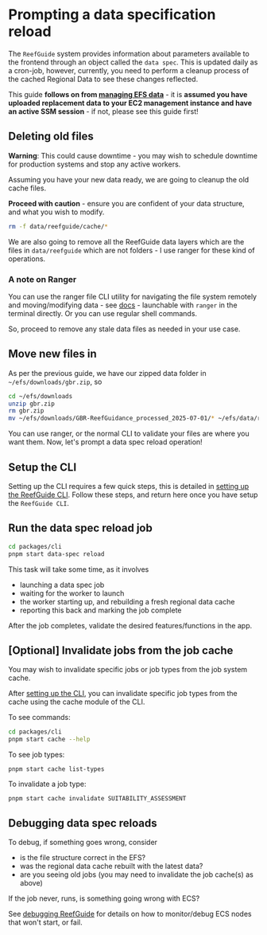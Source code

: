 # Prompting a data specification reload

The `ReefGuide` system provides information about parameters available to the frontend through an object called the `data spec`. This is updated daily as a cron-job, however, currently, you need to perform a cleanup process of the cached Regional Data to see these changes reflected.

This guide **follows on from [managing EFS data](./managing-efs-data.md)** - it is **assumed you have uploaded replacement data to your EC2 management instance and have an active SSM session** - if not, please see this guide first!

## Deleting old files

**Warning**: This could cause downtime - you may wish to schedule downtime for production systems and stop any active workers.

Assuming you have your new data ready, we are going to cleanup the old cache files.

**Proceed with caution** - ensure you are confident of your data structure, and what you wish to modify.

```bash
rm -f data/reefguide/cache/*
```

We are also going to remove all the ReefGuide data layers which are the files in `data/reefguide` which are not folders - I use ranger for these kind of operations.

### A note on Ranger

You can use the ranger file CLI utility for navigating the file system remotely and moving/modifying data - see [docs](https://github.com/ranger/ranger/wiki/Official-User-Guide) - launchable with `ranger` in the terminal directly. Or you can use regular shell commands.

So, proceed to remove any stale data files as needed in your use case.

## Move new files in

As per the previous guide, we have our zipped data folder in `~/efs/downloads/gbr.zip`, so

```bash
cd ~/efs/downloads
unzip gbr.zip
rm gbr.zip
mv ~/efs/downloads/GBR-ReefGuidance_processed_2025-07-01/* ~/efs/data/reefguide/
```

You can use ranger, or the normal CLI to validate your files are where you want them. Now, let's prompt a data spec reload operation!

## Setup the CLI

Setting up the CLI requires a few quick steps, this is detailed in [setting up the ReefGuide CLI](./setting-up-reefguide-cli.md). Follow these steps, and return here once you have setup the `ReefGuide CLI`.

## Run the data spec reload job

```bash
cd packages/cli
pnpm start data-spec reload
```

This task will take some time, as it involves

- launching a data spec job
- waiting for the worker to launch
- the worker starting up, and rebuilding a fresh regional data cache
- reporting this back and marking the job complete

After the job completes, validate the desired features/functions in the app.

## [Optional] Invalidate jobs from the job cache

You may wish to invalidate specific jobs or job types from the job system cache.

After [setting up the CLI](./setting-up-reefguide-cli.md), you can invalidate specific job types from the cache using the cache module of the CLI.

To see commands:

```bash
cd packages/cli
pnpm start cache --help
```

To see job types:

```
pnpm start cache list-types
```

To invalidate a job type:

```
pnpm start cache invalidate SUITABILITY_ASSESSMENT
```

## Debugging data spec reloads

To debug, if something goes wrong, consider

- is the file structure correct in the EFS?
- was the regional data cache rebuilt with the latest data?
- are you seeing old jobs (you may need to invalidate the job cache(s) as above)

If the job never, runs, is something going wrong with ECS?

See [debugging ReefGuide](./debugging-reefguide#debugging-ecs-services-and-tasks) for details on how to monitor/debug ECS nodes that won't start, or fail.
